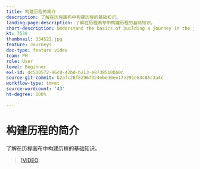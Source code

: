 ```yaml
---
title: 构建历程的简介
description: 了解在历程画布中构建历程的基础知识。
landing-page-description: 了解在历程画布中构建历程的基础知识。
short-description: Understand the basics of building a journey in the journey canvas.
kt: 7530
thumbnail: 334522.jpg
feature: Journeys
doc-type: feature video
team: PM
role: User
level: Beginner
exl-id: dc510572-96c8-42bd-b213-e8738510bb0c
source-git-commit: b2afc28f82967324ebed0ee17e291e83c85c3a4c
workflow-type: tm+mt
source-wordcount: '43'
ht-degree: 100%

---
```


# 构建历程的简介

了解在历程画布中构建历程的基础知识。

>[!VIDEO](https://video.tv.adobe.com/v/334522?quality=12&learn=on)

